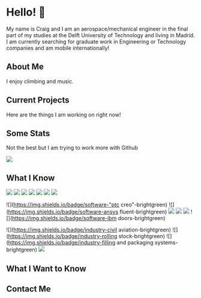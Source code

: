 # Hello! 👋

My name is Craig and I am an aerospace/mechanical engineer in the final part of my studies at the Delft University of Technology and living in Madrid.
I am currently searching for graduate work in Engineering or Technology companies and am mobile internationally!

## About Me
I enjoy climbing and music.

## Current Projects
Here are the things I am working on right now!

<!--
* My MEng thesis 
* Web Developer Bootcamp
* Abriro
* etc
-->

## Some Stats
Not the best but I am trying to work more with Github

<img align="center" src="https://github-readme-stats.vercel.app/api/<CARD_TYPE>/?username=<USERNAME>&theme=<THEME_NAME>" />

## What I Know

<!--
![](https://img.shields.io/badge/<WORD_ON_LEFT>-<WORD_ON_RIGHT>-informational?style=flat&logo=<LOGO_NAME>&logoColor=white&color=2bbc8a)
Icon source - https://simpleicons.org/ - find others too! - add symbols for other things
-->

<!-- Code -->
![](https://img.shields.io/badge/code-matlab-brightgreen)
![](https://img.shields.io/badge/code-python-brightgreen)
![](https://img.shields.io/badge/code-c-brightgreen)
![](https://img.shields.io/badge/code-html-brightgreen)
![](https://img.shields.io/badge/code-css-brightgreen)
![](https://img.shields.io/badge/code-javascript-brightgreen)
![](https://img.shields.io/badge/code-r-brightgreen)

<!-- Software -->
![](https://img.shields.io/badge/software-"ptc creo"-brightgreen)
![](https://img.shields.io/badge/software-ansys fluent-brightgreen)
![](https://img.shields.io/badge/software-matlab-brightgreen)
![](https://img.shields.io/badge/software-simulink-brightgreen)
![](https://img.shields.io/badge/software-vampire-brightgreen)
![](https://img.shields.io/badge/software-ibm doors-brightgreen)

<!-- Industries -->
![](https://img.shields.io/badge/industry-civil aviation-brightgreen)
![](https://img.shields.io/badge/industry-rolling stock-brightgreen)
![](https://img.shields.io/badge/industry-filling and packaging systems-brightgreen)
![](https://img.shields.io/badge/industry-semiconductors-brightgreen)


## What I Want to Know

## Contact Me

<!--
Use this to create a personalised github profile then make public!
Guide: https://towardsdatascience.com/build-a-stunning-readme-for-your-github-profile-9b80434fe5d7
Put gifs and images
-->
